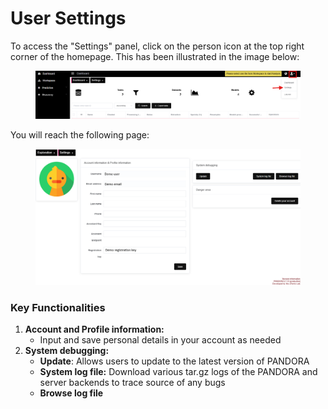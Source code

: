 # User Settings

To access the "Settings" panel, click on the person icon at the top right corner of the homepage. This has been illustrated in the image below:&#x20;

<figure><img src="../../.gitbook/assets/user settings.png" alt=""><figcaption></figcaption></figure>

You will reach the following page:&#x20;

<figure><img src="../../.gitbook/assets/user settings page.png" alt=""><figcaption></figcaption></figure>

### Key Functionalities

1. **Account and Profile information:**
   * Input and save personal details in your account as needed
2. **System debugging:**&#x20;
   * **Update**: Allows users to update to the latest version of PANDORA
   * **System log file:** Download various tar.gz logs of the PANDORA and server backends to trace source of any bugs
   * **Browse log file**

